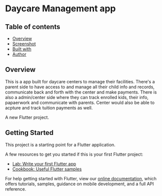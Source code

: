 # Daycare Management app

## Table of contents

- [Overview](#overview)
- [Screenshot](#screenshot)
- [Built with](#built-with)
- [Author](#author)

## Overview

This is a app built for daycare centers to manage their facilities. There's a parent side to have access to and manage all their child info and records, communicate back and forth with the center and make payments. There is also a admin/center side where they can track enrolled kids, their info, papaerwork and communicate with parents. Center would also be able to acpture and track tuition payments as well.

A new Flutter project.

## Getting Started

This project is a starting point for a Flutter application.

A few resources to get you started if this is your first Flutter project:

- [Lab: Write your first Flutter app](https://flutter.dev/docs/get-started/codelab)
- [Cookbook: Useful Flutter samples](https://flutter.dev/docs/cookbook)

For help getting started with Flutter, view our
[online documentation](https://flutter.dev/docs), which offers tutorials,
samples, guidance on mobile development, and a full API reference.

